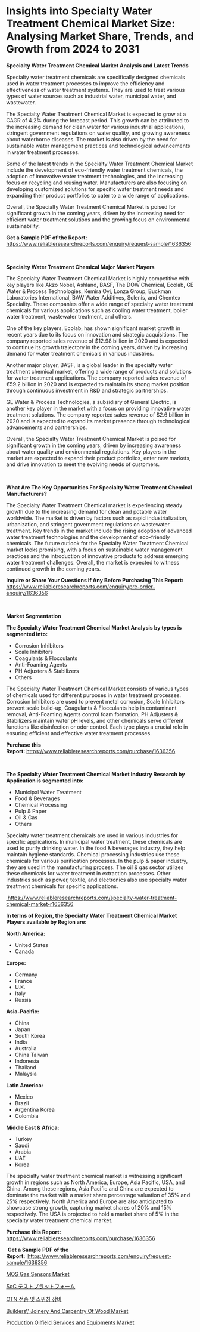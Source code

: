 <p><h1>Insights into Specialty Water Treatment Chemical Market Size: Analysing Market Share, Trends, and Growth from 2024 to 2031</h1></p><p><strong>Specialty Water Treatment Chemical Market Analysis and Latest Trends</strong></p>
<p><p>Specialty water treatment chemicals are specifically designed chemicals used in water treatment processes to improve the efficiency and effectiveness of water treatment systems. They are used to treat various types of water sources such as industrial water, municipal water, and wastewater.</p><p>The Specialty Water Treatment Chemical Market is expected to grow at a CAGR of 4.2% during the forecast period. This growth can be attributed to the increasing demand for clean water for various industrial applications, stringent government regulations on water quality, and growing awareness about waterborne diseases. The market is also driven by the need for sustainable water management practices and technological advancements in water treatment processes.</p><p>Some of the latest trends in the Specialty Water Treatment Chemical Market include the development of eco-friendly water treatment chemicals, the adoption of innovative water treatment technologies, and the increasing focus on recycling and reusing water. Manufacturers are also focusing on developing customized solutions for specific water treatment needs and expanding their product portfolios to cater to a wide range of applications.</p><p>Overall, the Specialty Water Treatment Chemical Market is poised for significant growth in the coming years, driven by the increasing need for efficient water treatment solutions and the growing focus on environmental sustainability.</p></p>
<p><strong>Get a Sample PDF of the Report:&nbsp;</strong> <a href="https://www.reliableresearchreports.com/enquiry/request-sample/1636356">https://www.reliableresearchreports.com/enquiry/request-sample/1636356</a></p>
<p>&nbsp;</p>
<p><strong>Specialty Water Treatment Chemical Major Market Players</strong></p>
<p><p>The Specialty Water Treatment Chemical Market is highly competitive with key players like Akzo Nobel, Ashland, BASF, The DOW Chemical, Ecolab, GE Water & Process Technologies, Kemira Oyj, Lonza Group, Buckman Laboratories International, BAW Water Additives, Solenis, and Chemtex Speciality. These companies offer a wide range of specialty water treatment chemicals for various applications such as cooling water treatment, boiler water treatment, wastewater treatment, and others.</p><p>One of the key players, Ecolab, has shown significant market growth in recent years due to its focus on innovation and strategic acquisitions. The company reported sales revenue of $12.98 billion in 2020 and is expected to continue its growth trajectory in the coming years, driven by increasing demand for water treatment chemicals in various industries.</p><p>Another major player, BASF, is a global leader in the specialty water treatment chemical market, offering a wide range of products and solutions for water treatment applications. The company reported sales revenue of €59.2 billion in 2020 and is expected to maintain its strong market position through continuous investment in R&D and strategic partnerships.</p><p>GE Water & Process Technologies, a subsidiary of General Electric, is another key player in the market with a focus on providing innovative water treatment solutions. The company reported sales revenue of $2.6 billion in 2020 and is expected to expand its market presence through technological advancements and partnerships.</p><p>Overall, the Specialty Water Treatment Chemical Market is poised for significant growth in the coming years, driven by increasing awareness about water quality and environmental regulations. Key players in the market are expected to expand their product portfolios, enter new markets, and drive innovation to meet the evolving needs of customers.</p></p>
<p>&nbsp;</p>
<p><strong>What Are The Key Opportunities For Specialty Water Treatment Chemical Manufacturers?</strong></p>
<p><p>The Specialty Water Treatment Chemical market is experiencing steady growth due to the increasing demand for clean and potable water worldwide. The market is driven by factors such as rapid industrialization, urbanization, and stringent government regulations on wastewater treatment. Key trends in the market include the rising adoption of advanced water treatment technologies and the development of eco-friendly chemicals. The future outlook for the Specialty Water Treatment Chemical market looks promising, with a focus on sustainable water management practices and the introduction of innovative products to address emerging water treatment challenges. Overall, the market is expected to witness continued growth in the coming years.</p></p>
<p><strong>Inquire or Share Your Questions If Any Before Purchasing This Report:</strong> <a href="https://www.reliableresearchreports.com/enquiry/pre-order-enquiry/1636356">https://www.reliableresearchreports.com/enquiry/pre-order-enquiry/1636356</a></p>
<p>&nbsp;</p>
<p><strong>Market Segmentation</strong></p>
<p><strong>The Specialty Water Treatment Chemical Market Analysis by types is segmented into:</strong></p>
<p><ul><li>Corrosion Inhibitors</li><li>Scale Inhibitors</li><li>Coagulants & Flocculants</li><li>Anti-Foaming Agents</li><li>PH Adjusters & Stabilizers</li><li>Others</li></ul></p>
<p><p>The Specialty Water Treatment Chemical Market consists of various types of chemicals used for different purposes in water treatment processes. Corrosion Inhibitors are used to prevent metal corrosion, Scale Inhibitors prevent scale build-up, Coagulants & Flocculants help in contaminant removal, Anti-Foaming Agents control foam formation, PH Adjusters & Stabilizers maintain water pH levels, and other chemicals serve different functions like disinfection or odor control. Each type plays a crucial role in ensuring efficient and effective water treatment processes.</p></p>
<p><strong>Purchase this Report:&nbsp;</strong><a href="https://www.reliableresearchreports.com/purchase/1636356">https://www.reliableresearchreports.com/purchase/1636356</a></p>
<p>&nbsp;</p>
<p><strong>The Specialty Water Treatment Chemical Market Industry Research by Application is segmented into:</strong></p>
<p><ul><li>Municipal Water Treatment</li><li>Food & Beverages</li><li>Chemical Processing</li><li>Pulp & Paper</li><li>Oil & Gas</li><li>Others</li></ul></p>
<p><p>Specialty water treatment chemicals are used in various industries for specific applications. In municipal water treatment, these chemicals are used to purify drinking water. In the food & beverages industry, they help maintain hygiene standards. Chemical processing industries use these chemicals for various purification processes. In the pulp & paper industry, they are used in the manufacturing process. The oil & gas sector utilizes these chemicals for water treatment in extraction processes. Other industries such as power, textile, and electronics also use specialty water treatment chemicals for specific applications.</p></p>
<p><a href="https://www.reliableresearchreports.com/specialty-water-treatment-chemical-market-r1636356">&nbsp;https://www.reliableresearchreports.com/specialty-water-treatment-chemical-market-r1636356</a></p>
<p><strong>In terms of Region, the Specialty Water Treatment Chemical Market Players available by Region are:</strong></p>
<p>
    <p> <strong> North America: </strong>
        <ul>
            <li>United States</li>
            <li>Canada</li>
        </ul>
        </p> 
    <p> <strong> Europe: </strong>
        <ul>
            <li>Germany</li>
            <li>France</li>
            <li>U.K.</li>
            <li>Italy</li>
            <li>Russia</li>
        </ul>
        </p> 
    <p> <strong> Asia-Pacific: </strong>
        <ul>
            <li>China</li>
            <li>Japan</li>
            <li>South Korea</li>
            <li>India</li>
            <li>Australia</li>
            <li>China Taiwan</li>
            <li>Indonesia</li>
            <li>Thailand</li>
            <li>Malaysia</li>
        </ul>
        </p> 
    <p> <strong> Latin America: </strong>
        <ul>
            <li>Mexico</li>
            <li>Brazil</li>
            <li>Argentina Korea</li>
            <li>Colombia</li>
        </ul>
        </p> 
    <p> <strong> Middle East & Africa: </strong>
        <ul>
            <li>Turkey</li>
            <li>Saudi</li>
            <li>Arabia</li>
            <li>UAE</li>
            <li>Korea</li>
        </ul>
    </p>
    </p>
<p><p>The specialty water treatment chemical market is witnessing significant growth in regions such as North America, Europe, Asia Pacific, USA, and China. Among these regions, Asia Pacific and China are expected to dominate the market with a market share percentage valuation of 35% and 25% respectively. North America and Europe are also anticipated to showcase strong growth, capturing market shares of 20% and 15% respectively. The USA is projected to hold a market share of 5% in the specialty water treatment chemical market.</p></p>
<p><strong>Purchase this Report: </strong><a href="https://www.reliableresearchreports.com/purchase/1636356">https://www.reliableresearchreports.com/purchase/1636356</a></p>
<p>&nbsp;<strong>Get a Sample PDF of the Report:&nbsp;&nbsp;</strong><a href="https://www.reliableresearchreports.com/enquiry/request-sample/1636356">https://www.reliableresearchreports.com/enquiry/request-sample/1636356</a></p>
<p><strong></strong></p>
<p><p><a href="https://issuu.com/reportprime-2/docs/mos-gas-sensors-market-size-2030.pptx">MOS Gas Sensors Market</a></p><p><a href="https://github.com/CloydAbbott2023/Market-Research-Report-List-1/blob/main/750006092305.md">SoC テストプラットフォーム</a></p><p><a href="https://github.com/mpodehpw07370073/Market-Research-Report-List-2/blob/main/652253584065.md">OTN 전송 및 스위칭 장비</a></p><p><a href="https://github.com/nancykennedykellievqfqt2/Market-Research-Report-List-2/blob/main/builders-joinery-and-carpentry-of-wood-market.md">Builders\' Joinery And Carpentry Of Wood Market</a></p><p><a href="https://github.com/seekum/Market-Research-Report-List-2/blob/main/production-oilfield-services-and-equipments-market.md">Production Oilfield Services and Equipments Market</a></p></p>